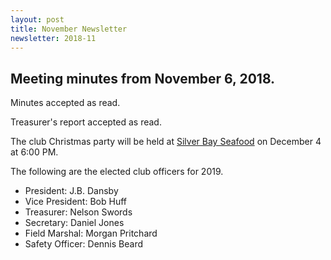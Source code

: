 ```yaml
---
layout: post
title: November Newsletter
newsletter: 2018-11
---
```

## Meeting minutes from November 6, 2018.

Minutes accepted as read.

Treasurer's report accepted as read.

The club Christmas party will be held at [Silver Bay
Seafood](https://goo.gl/maps/BmGPNemMEwN2) on December 4 at 6:00 PM.

The following are the elected club officers for 2019.

- President: J.B. Dansby
- Vice President: Bob Huff
- Treasurer: Nelson Swords
- Secretary: Daniel Jones
- Field Marshal: Morgan Pritchard
- Safety Officer: Dennis Beard
